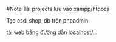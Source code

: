 #Note
 Tải projects lưu vào xampp/htdocs
 
 Tạo csdl shop_db trên phpadmin 
 
 tải web bằng đường dẫn localhost/...
 
